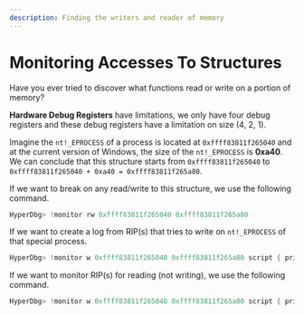 ```yaml
---
description: Finding the writers and reader of memory
---
```


# Monitoring Accesses To Structures

Have you ever tried to discover what functions read or write on a portion of memory?

**Hardware Debug Registers** have limitations, we only have four debug registers and these debug registers have a limitation on size \(4, 2, 1\).

Imagine the `nt!_EPROCESS` of a process is located at `0xffff83811f265040` and at the current version of Windows, the size of the `nt!_EPROCESS` is **0xa40**. We can conclude that this structure starts from `0xffff83811f265040` to `0xffff83811f265040 + 0xa40 = 0xffff83811f265a80`.

If we want to break on any read/write to this structure, we use the following command.

```c
HyperDbg> !monitor rw 0xffff83811f265040 0xffff83811f265a80
```

If we want to create a log from RIP\(s\) that tries to write on `nt!_EPROCESS` of that special process.

```c
HyperDbg> !monitor w 0xffff83811f265040 0xffff83811f265a80 script { print($ip); }
```

If we want to monitor RIP\(s\) for reading \(not writing\), we use the following command.

```c
HyperDbg> !monitor w 0xffff83811f265040 0xffff83811f265a80 script { print($ip); }
```

